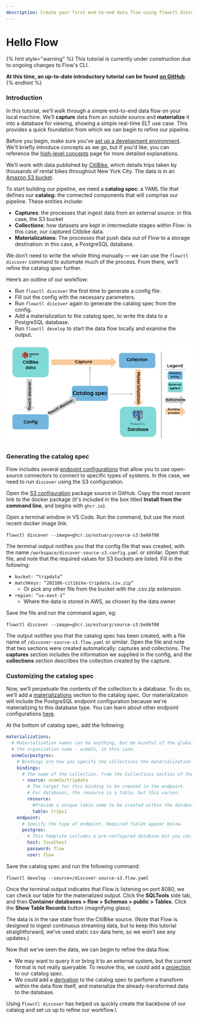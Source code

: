```yaml
---
description: Create your first end-to-end data flow using flowctl discover.
---
```


# Hello Flow

{% hint style="warning" %}
This tutorial is currently under construction due to ongoing changes to Flow's CLI.

**At this time, an up-to-date introductory tutorial can be found** [**on GitHub**](https://github.com/estuary/flow-template).&#x20;
{% endhint %}

### Introduction

In this tutorial, we’ll walk through a simple end-to-end data flow on your local machine. We’ll **capture** data from an outside source and **materialize** it into a database for viewing, showing a simple real-time ELT use case. This provides a quick foundation from which we can begin to refine our pipeline.

Before you begin, make sure you’ve [set up a development environment](../installation.md). We'll briefly introduce concepts as we go, but if you'd like, you can reference the [high-level concepts](../../concepts/high-level-concepts.md) page for more detailed explanations.

We’ll work with data published by [CitiBike](https://www.citibikenyc.com/system-data), which details trips taken by thousands of rental bikes throughout New York City. The data is in an [Amazon S3 bucket](https://s3.amazonaws.com/tripdata/index.html).&#x20;

To start building our pipeline, we need a **catalog spec**: a YAML file that defines our **catalog:** the connected components that will comprise our pipeline. These entities include:

* **Captures**: the processes that ingest data from an external source: in this case, the S3 bucket
* **Collections**: how datasets are kept in intermediate stages within Flow: in this case, our captured Citibike data.
* **Materializations**: The processes that push data out of Flow to a storage destination: in this case, a PostgreSQL database.

We don’t need to write the whole thing manually — we can use the  `flowctl discover` command to automate much of the process. From there, we’ll refine the catalog spec further.&#x20;

Here’s an outline of our workflow:

* Run `flowctl discover` the first time to generate a config file.
* Fill out the config with the necessary parameters.
* Run `flowctl discover` again to generate the catalog spec from the config.
* Add a materialization to the catalog spec, to write the data to a PostgreSQL database.
* Run `flowctl develop` to start the data flow locally and examine the output.

![](../../.gitbook/assets/helloflowdiagram2.png)

### **Generating the catalog spec**

Flow includes several [endpoint configurations](../../reference/catalog-reference/captures/endpoint-configurations.md) that allow you to use open-source connectors to connect to specific types of systems. In this case, we need to run `discover` using the S3 configuration.

Open the [S3 configuration](https://github.com/estuary/connectors/pkgs/container/source-s3) package source in GitHub. Copy the most recent link to the docker package (it's included in the box titled **Install from the command line**, and begins with `ghcr.io`).&#x20;

Open a terminal window in VS Code. Run the command,  but use the most recent docker image link:

`flowctl discover --image=ghcr.io/estuary/source-s3:be66f08`

The terminal output notifies you that the config file that was created, with the name `/workspace/discover-source-s3.config.yaml` or similar. Open that file, and note that the required values for S3 buckets are listed. Fill in the following:

* `bucket: “tripdata”`
* `matchKeys: “202106-citibike-tripdata.csv.zip”`&#x20;
  * Or pick any other file from the bucket with the .csv.zip extension.
* `region: “us-east-1”`&#x20;
  * Where the data is stored in AWS, as chosen by the data owner.&#x20;

Save the file and run the command again, eg:

`flowctl discover --image=ghcr.io/estuary/source-s3:be66f08`

The output notifies you that the catalog spec has been created, with a file name of `/discover-source-s3.flow.yaml` or similar. Open the file and note that two sections were created automatically: captures and collections. The **captures** section includes the information we supplied in the config, and the **collections** section describes the collection created by the capture.

### **Customizing the catalog spec**

Now, we’ll perpetuate the contents of the collection to a database. To do so, we’ll add a [materializations](../../reference/catalog-reference/materialization/) section to the catalog spec. Our materialization will include the PostgreSQL endpoint configuration because we're materializing to this database type. You can learn about other endpoint configurations [here](../../reference/catalog-reference/materialization/endpoints.md).

At the bottom of catalog spec, add the following:

```yaml
materializations: 
  # Materialization names can be anything, but be mindful of the global namespace and include 
  # the organization name - acmeCo, in this case.
  acmeCo/postgres: 
    # Bindings are how you specify the collections the materialization will use. In this case, there's just one.
    bindings: 
      # The name of the collection, from the Collections section of the catalog.
      - source: acmeCo/tripdata 
        # The target for this binding to be created in the endpoint. 
        # For databases, the resource is a table, but this varies.
        resource: 
          #Provide a unique table name to be created within the database.
          table: trips1 
    endpoint:
      # Specify the type of endpoint. Required fields appear below.
      postgres: 
        # This template includes a pre-configured database but you can use your own.
        host: localhost 
        password: flow 
        user: flow
```

Save the catalog spec and run the following command:

`flowctl develop --source=/discover-source-s3.flow.yaml`

Once the terminal output indicates that Flow is listening on port 8080, we can check our table for the materialized output. Click the **SQLTools** side tab, and then **Container databases > flow > Schemas > public > Tables**. Click the **Show Table Records** button (magnifying glass).&#x20;

The data is in the raw state from the CitiBike source. (Note that Flow is designed to ingest continuous streaming data, but to keep this tutorial straightforward, we’ve used static csv data here, so we won’t see any updates.)

Now that we’ve seen the data, we can begin to refine the data flow.&#x20;

* We may want to query it or bring it to an external system, but the current format is not really queryable. To resolve this, we could add a [projection](https://app.gitbook.com/@estuary/s/flow/concepts/catalog-entities/other-entities) to our catalog spec.&#x20;
* We could add a [derivation](https://app.gitbook.com/@estuary/s/flow/concepts/catalog-entities/derivations) to the catalog spec to perform a transform within the data flow itself, and materialize the already-transformed data to the database.&#x20;

Using `flowctl discover` has helped us quickly create the backbone of our catalog and set us up to refine our workflow.\
